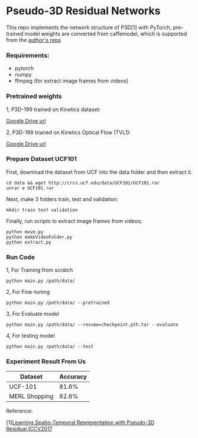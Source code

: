 
# Pseudo-3D Residual Networks

This repo implements the network structure of P3D[1] with PyTorch, pre-trained model weights are converted from caffemodel, which is supported from the [author's repo](https://github.com/ZhaofanQiu/pseudo-3d-residual-networks)


### Requirements:

- pytorch
- numpy
- ffmpeg (for extract image frames from videos)

### Pretrained weights

1, P3D-199 trained on Kinetics dataset:

 [Google Drive url](https://drive.google.com/open?id=1hQ_2zfJTs5cYp9nze4Vllqij1zQR_K_8)
 
2, P3D-199 trianed on Kinetics Optical Flow (TVL1):

 [Google Drive url](https://drive.google.com/open?id=1wn1zqJQRP69jWPDi7UApKPcAmLv_zPfw)

 
### Prepare Dataset UCF101
First, download the dataset from UCF into the data folder and then extract it.
```
cd data && wget http://crcv.ucf.edu/data/UCF101/UCF101.rar
unrar e UCF101.rar
```

Next, make 3 folders train, test and validation:
```
mkdir train test validation
```
Finally, run scripts to extract image frames from videos;
```
python move.py
python makeVideoFolder.py
python extract.py
```

### Run Code
1, For Training from scratch
```
python main.py /path/data/
```
2, For Fine-tuning
```
python main.py /path/data/ --pretrained
```
3, For Evaluate model
```
python main.py /path/data/ --resume=checkpoint.pth.tar --evaluate
```
4, For testing model
```
python main.py /path/data/ --test
```

### Experiment Result From Us
Dataset | Accuracy
---|---|
UCF-101 | 81.6%
MERL Shopping | 82.6%

Reference:

 [1][Learning Spatio-Temporal Representation with Pseudo-3D Residual,ICCV2017](http://openaccess.thecvf.com/content_iccv_2017/html/Qiu_Learning_Spatio-Temporal_Representation_ICCV_2017_paper.html)
